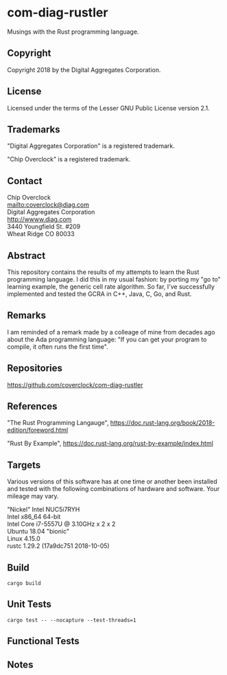# com-diag-rustler

Musings with the Rust programming language.

## Copyright

Copyright 2018 by the Digital Aggregates Corporation.

## License

Licensed under the terms of the Lesser GNU Public License version 2.1.

## Trademarks

"Digital Aggregates Corporation" is a registered trademark.

"Chip Overclock" is a registered trademark.

## Contact

Chip Overclock    
<mailto:coverclock@diag.com>    
Digital Aggregates Corporation    
<http://wwww.diag.com>    
3440 Youngfield St. #209    
Wheat Ridge CO 80033    

## Abstract

This repository contains the results of my attempts to learn the Rust
programming language. I did this in my usual fashion: by porting my "go to"
learning example, the generic cell rate algorithm. So far, I've successfully
implemented and tested the GCRA in C++, Java, C, Go, and Rust.

## Remarks

I am reminded of a remark made by a colleage of mine from decades ago about
the Ada programming language: "If you can get your program to compile, it
often runs the first time".

## Repositories

<https://github.com/coverclock/com-diag-rustler>

## References

"The Rust Programming Langauge",
<https://doc.rust-lang.org/book/2018-edition/foreword.html>

"Rust By Example",
<https://doc.rust-lang.org/rust-by-example/index.html>

## Targets

Various versions of this software has at one time or another been installed
and tested with the following combinations of hardware and software. Your
mileage may vary.

"Nickel"
Intel NUC5i7RYH    
Intel x86_64 64-bit    
Intel Core i7-5557U @ 3.10GHz x 2 x 2    
Ubuntu 18.04 "bionic"    
Linux 4.15.0    
rustc 1.29.2 (17a9dc751 2018-10-05)    

## Build

    cargo build

## Unit Tests

    cargo test -- --nocapture --test-threads=1

## Functional Tests

## Notes

